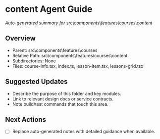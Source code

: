 ﻿# content Agent Guide
*Auto-generated summary for src\components\features\courses\content*

## Overview
- Parent: src\components\features\courses
- Relative Path: src\components\features\courses\content
- Subdirectories: None
- Files: course-info.tsx, index.ts, lesson-item.tsx, lessons-grid.tsx

## Suggested Updates
- Describe the purpose of this folder and key modules.
- Link to relevant design docs or service contracts.
- Note build/test commands that touch this area.

## Next Actions
- [ ] Replace auto-generated notes with detailed guidance when available.
